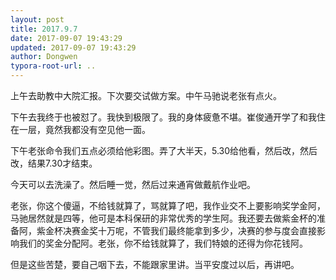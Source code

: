 ```yaml
---
layout: post
title: 2017.9.7
date: 2017-09-07 19:43:29
updated: 2017-09-07 19:43:29
author: Dongwen
typora-root-url: ..
---
```




上午去助教中大院汇报。下次要交试做方案。中午马驰说老张有点火。

下午去我终于也被怼了。我快到极限了。我的身体疲惫不堪。崔俊通开学了和我住在一层，竟然我都没有空见他一面。

下午老张命令我们五点必须给他彩图。弄了大半天，5.30给他看，然后改，然后改，结果7.30才结束。

今天可以去洗澡了。然后睡一觉，然后过来通宵做戴航作业吧。

老张，你这个傻逼，不给钱就算了，骂就算了吧，我作业交不上要影响奖学金阿，马驰居然就是四等，他可是本科保研的非常优秀的学生阿。我还要去做紫金杯的准备阿，紫金杯决赛金奖十万呢，不管我们最终能拿到多少，决赛的参与度会直接影响我们的奖金分配阿。老张，你不给钱就算了，我们特娘的还得为你花钱阿。

但是这些苦楚，要自己咽下去，不能跟家里讲。当平安度过以后，再讲吧。